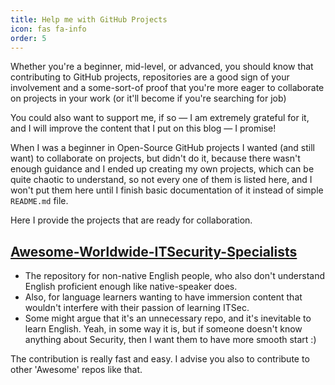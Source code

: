 ```yaml
---
title: Help me with GitHub Projects
icon: fas fa-info
order: 5
---
```


Whether you're a beginner, mid-level, or advanced, you should know that contributing to GitHub projects, repositories are a good sign of your involvement and a some-sort-of proof that you're more eager to collaborate on projects in your work (or it'll become if you're searching for job)

You could also want to support me, if so — I am extremely grateful for it, and I will improve the content that I put on this blog — I promise!

When I was a beginner in Open-Source GitHub projects I wanted (and still want) to collaborate on projects, but didn't do it, because there wasn't enough guidance and I ended up creating my own projects, which can be quite chaotic to understand, so not every one of them is listed here, and I won't put them here until I finish basic documentation of it instead of simple ```README.md``` file.

Here I provide the projects that are ready for collaboration.

## [Awesome-Worldwide-ITSecurity-Specialists](https://github.com/Cloufish/Awesome-Worldwide-ITSecurity-Specialists)
- The repository for non-native English people, who also don't understand English proficient enough like native-speaker does.
- Also, for language learners wanting to have immersion content that wouldn't interfere with their passion of learning ITSec.
- Some might argue that it's an unnecessary repo, and it's inevitable to learn English. Yeah, in some way it is, but if someone doesn't know anything about Security, then I want them to have more smooth start :)

The contribution is really fast and easy. I advise you also to contribute to other 'Awesome' repos like that.

